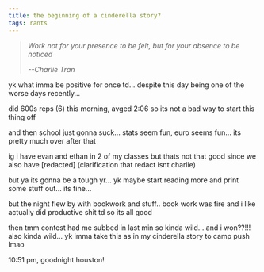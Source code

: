 ```yaml
---
title: the beginning of a cinderella story?
tags: rants
---
```


> *Work not for your presence to be felt, but for your absence to be noticed*
>
> *--<cite>Charlie Tran</cite>*


yk what imma be positive for once td... despite this day being one of the worse days recently...

did 600s reps (6) this morning, avged 2:06 so its not a bad way to start this thing off

and then school just gonna suck... stats seem fun, euro seems fun... its pretty much over after that

ig i have evan and ethan in 2 of my classes but thats not that good since we also have [redacted] (clarification that redact isnt charlie)

but ya its gonna be a tough yr... yk maybe start reading more and print some stuff out... its fine...

but the night flew by with bookwork and stuff.. book work was fire and i like actually did productive shit td so its all good

then tmm contest had me subbed in last min so kinda wild... and i won??!!! also kinda wild... yk imma take this as in my cinderella story to camp push lmao

10:51 pm, goodnight houston!
